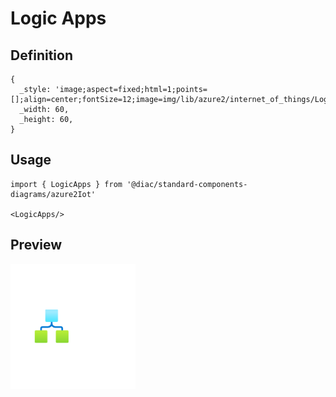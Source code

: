 # Logic Apps

## Definition

```
{
  _style: 'image;aspect=fixed;html=1;points=[];align=center;fontSize=12;image=img/lib/azure2/internet_of_things/Logic_Apps.svg;strokeColor=none;',
  _width: 60,
  _height: 60,
}
```

## Usage

```
import { LogicApps } from '@diac/standard-components-diagrams/azure2Iot'

<LogicApps/>
```

## Preview

<img src="./logic-apps.png" width="200"/>

